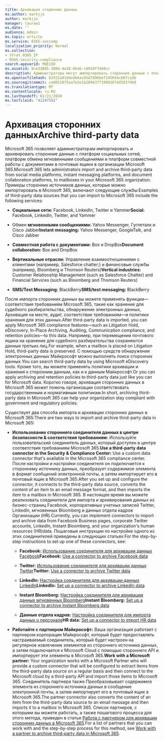 ```yaml
---
title: Архивация сторонних данных
ms.author: markjjo
author: markjjo
manager: laurawi
ms.date: ''
audience: Admin
ms.topic: article
ms.service: O365-seccomp
localization_priority: Normal
ms.collection:
- Strat_O365_IP
- M365-security-compliance
search.appverid: MOE150
ms.assetid: 0ce338d5-3666-4a18-86ab-c6910ff408cc
description: Администраторы могут импортировать сторонние данные с платформ социальных сетей, платформы обмена мгновенными сообщениями и платформы совместной работы с документами в почтовые ящики в организации Microsoft 365. Это позволяет архивировать данные из Facebook, Twitter и других сторонних источников данных в Microsoft 365. Затем вы можете использовать и применять функции обеспечения соответствия требованиям Microsoft 365 (например, хранение на месте, обнаружение электронных данных, Архивация на месте и политики хранения) для сторонних данных.
ms.openlocfilehash: b2931a018dedb6ac85d7896bef345654cb07ca5b
ms.sourcegitcommit: ce0651075aa7e3e1b189437f1990207dd10374b0
ms.translationtype: MT
ms.contentlocale: ru-RU
ms.lasthandoff: 01/21/2020
ms.locfileid: "41247552"
---
```

# <a name="archive-third-party-data"></a><span data-ttu-id="b8a0c-105">Архивация сторонних данных</span><span class="sxs-lookup"><span data-stu-id="b8a0c-105">Archive third-party data</span></span>

<span data-ttu-id="b8a0c-106">Microsoft 365 позволяет администраторам импортировать и архивировать сторонние данные с платформ социальных сетей, платформ обмена мгновенными сообщениями и платформ совместной работы с документами в почтовые ящики в организации Microsoft 365.</span><span class="sxs-lookup"><span data-stu-id="b8a0c-106">Microsoft 365 lets administrators import and archive third-party data from social media platforms, instant messaging platforms, and document collaboration platforms, to mailboxes in your Microsoft 365 organization.</span></span> <span data-ttu-id="b8a0c-107">Примеры сторонних источников данных, которые можно импортировать в Microsoft 365, включают следующие службы:</span><span class="sxs-lookup"><span data-stu-id="b8a0c-107">Examples of third-party data sources that you can import to Microsoft 365 include the following services:</span></span> 
  
- <span data-ttu-id="b8a0c-108">**Социальные сети:** Facebook, LinkedIn, Twitter и Yammer</span><span class="sxs-lookup"><span data-stu-id="b8a0c-108">**Social:** Facebook, LinkedIn, Twitter, and Yammer</span></span> 

- <span data-ttu-id="b8a0c-109">Обмен **мгновенными сообщениями:** Yahoo Messenger, Гуглеталк и Cisco Jabber</span><span class="sxs-lookup"><span data-stu-id="b8a0c-109">**Instant messaging:** Yahoo Messenger, GoogleTalk, and Cisco Jabber</span></span> 

- <span data-ttu-id="b8a0c-110">**Совместная работа с документами:** Box и DropBox</span><span class="sxs-lookup"><span data-stu-id="b8a0c-110">**Document collaboration:** Box and DropBox</span></span> 

- <span data-ttu-id="b8a0c-111">**Вертикальные отрасли:** Управление взаимоотношениями с клиентами (например, Salesforce chatter;) и финансовые службы (например, Bloomberg и Thomson Reuters)</span><span class="sxs-lookup"><span data-stu-id="b8a0c-111">**Vertical industries:** Customer Relationship Management (such as Salesforce Chatter) and Financial Services (such as Bloomberg and Thomson Reuters)</span></span> 

- <span data-ttu-id="b8a0c-112">**SMS/Text Messaging:** BlackBerry</span><span class="sxs-lookup"><span data-stu-id="b8a0c-112">**SMS/text messaging:** BlackBerry</span></span> 

<span data-ttu-id="b8a0c-113">После импорта сторонних данных вы можете применять функции&mdash;соответствия требованиям Microsoft 365, такие как хранение для судебного разбирательства, обнаружение электронных данных, Архивация на месте, аудит, соответствие требованиям&mdash;и политики хранения для этих данных.</span><span class="sxs-lookup"><span data-stu-id="b8a0c-113">After third-party data is imported, you can apply Microsoft 365 compliance features&mdash;such as Litigation Hold, eDiscovery, In-Place Archiving, Auditing, Communication compliance, and retention policies&mdash;to this data.</span></span> <span data-ttu-id="b8a0c-114">Например, при перемещении почтового ящика на хранение для судебного разбирательства сохраняются данные третьих лиц.</span><span class="sxs-lookup"><span data-stu-id="b8a0c-114">For example, when a mailbox is placed on Litigation Hold, third-party data is preserved.</span></span> <span data-ttu-id="b8a0c-115">С помощью средств обнаружения электронных данных Майкрософт можно выполнять поиск сторонних данных.</span><span class="sxs-lookup"><span data-stu-id="b8a0c-115">You can search third-party data by using Microsoft eDiscovery tools.</span></span> <span data-ttu-id="b8a0c-116">Кроме того, вы можете применять политики архивации и хранения к сторонним данным, как и к данным Майкрософт.</span><span class="sxs-lookup"><span data-stu-id="b8a0c-116">Or you can apply archiving and retention policies to third-party data just like you can for Microsoft data.</span></span> <span data-ttu-id="b8a0c-117">Коротко говоря, архивация сторонних данных в Microsoft 365 может помочь организации соответствовать государственным и нормативным политикам.</span><span class="sxs-lookup"><span data-stu-id="b8a0c-117">In short, archiving third-party data in Microsoft 365 can help your organization stay compliant with government and regulatory policies.</span></span>

<span data-ttu-id="b8a0c-118">Существует два способа импорта и архивации сторонних данных в Microsoft 365:</span><span class="sxs-lookup"><span data-stu-id="b8a0c-118">There are two ways to import and archive third-party data in Microsoft 365:</span></span>

- <span data-ttu-id="b8a0c-119">**Использование стороннего соединителя данных в центре безопасности & соответствия требованиям:** Используйте пользовательский соединитель данных, который доступен в центре соответствия требованиям Microsoft 365.</span><span class="sxs-lookup"><span data-stu-id="b8a0c-119">**Use a third-party data connector in the Security & Compliance Center:** Use a custom data connector that's available in the Microsoft 365 compliance center.</span></span> <span data-ttu-id="b8a0c-120">После настройки и настройки соединителя он подключается к стороннему источнику данных, преобразует содержимое элемента в формат сообщений электронной почты, а затем импортирует его в почтовый ящик в Microsoft 365.</span><span class="sxs-lookup"><span data-stu-id="b8a0c-120">After you set up and configure the connector, it connects to the third-party data source, converts the content of an item to an email message format, and then imports the item to a mailbox in Microsoft 365.</span></span> <span data-ttu-id="b8a0c-121">В настоящее время вы можете реализовать соединители для импорта и архивирования данных из бизнес-страниц Facebook, корпоративных учетных записей Twitter, LinkedIn, мгновенных Bloomberg и данных отдела кадров Организации (HR).</span><span class="sxs-lookup"><span data-stu-id="b8a0c-121">Currently, you can implement connectors to import and archive data from Facebook Business pages, corporate Twitter accounts, LinkedIn, Instant Bloomberg, and your organization's human resources (HR)data.</span></span> <span data-ttu-id="b8a0c-122">Пошаговые инструкции по настройке одного из этих соединителей приведены в следующих статьях:</span><span class="sxs-lookup"><span data-stu-id="b8a0c-122">For the step-by-step instructions to set up one of these connectors, see:</span></span>

   - <span data-ttu-id="b8a0c-123">**Facebook:** [Использование соединителя для архивации данных Facebook](archive-facebook-data-with-sample-connector.md)</span><span class="sxs-lookup"><span data-stu-id="b8a0c-123">**Facebook:** [Use a connector to archive Facebook data](archive-facebook-data-with-sample-connector.md)</span></span>

   - <span data-ttu-id="b8a0c-124">**Twitter:** [Использование соединителя для архивации данных Twitter](archive-twitter-data-with-sample-connector.md)</span><span class="sxs-lookup"><span data-stu-id="b8a0c-124">**Twitter:** [Use a connector to archive Twitter data](archive-twitter-data-with-sample-connector.md)</span></span>

   - <span data-ttu-id="b8a0c-125">**LinkedIn:** [Настройка соединителя для архивации данных LinkedIn](archive-linkedin-data.md)</span><span class="sxs-lookup"><span data-stu-id="b8a0c-125">**LinkedIn:** [Set up a connector to archive LinkedIn data](archive-linkedin-data.md)</span></span>

   - <span data-ttu-id="b8a0c-126">**Instant Bloomberg:** [Настройка соединителя для архивации данных мгновенных Bloomberg](archive-instant-bloomberg-data.md)</span><span class="sxs-lookup"><span data-stu-id="b8a0c-126">**Instant Bloomberg:** [Set up a connector to archive Instant Bloomberg data](archive-instant-bloomberg-data.md)</span></span>

   - <span data-ttu-id="b8a0c-127">**Данные отдела кадров:** [Настройка соединителя для импорта данных о персонале](import-hr-data.md)</span><span class="sxs-lookup"><span data-stu-id="b8a0c-127">**HR data:** [Set up a connector to import HR data](import-hr-data.md)</span></span>

- <span data-ttu-id="b8a0c-128">**Работайте с партнером Майкрософт:** Ваша организация работает с партнером корпорации Майкрософт, который будет предоставлять настраиваемый соединитель, который будет настроен на регулярное извлечение элементов из стороннего источника данных, а затем подключается к Microsoft Cloud с помощью стороннего API и импортирует эти элементы в Microsoft 365.</span><span class="sxs-lookup"><span data-stu-id="b8a0c-128">**Work with a Microsoft partner:** Your organization works with a Microsoft Partner who will provide a custom connector that will be configured to extract items from the third-party data source on a regular basis and then connect to the Microsoft cloud by a third-party API and import those items to Microsoft 365.</span></span> <span data-ttu-id="b8a0c-129">Соединитель партнера также Преобразовывает содержимое элемента из стороннего источника данных в сообщение электронной почты, а затем импортирует его в почтовый ящик в Microsoft 365.</span><span class="sxs-lookup"><span data-stu-id="b8a0c-129">The partner connector also converts the content of an item from the third-party data source to an email message and then imports it to a mailbox in Microsoft 365.</span></span> <span data-ttu-id="b8a0c-130">Список партнеров, с которыми вы можете работать, а также пошагового процесса для этого метода, приведен в статье [Работа с партнером для архивации сторонних данных в Microsoft 365](work-with-partner-to-archive-third-party-data.md).</span><span class="sxs-lookup"><span data-stu-id="b8a0c-130">For a list of partners that you can work with and the step-by-step process for this method, see [Work with a partner to archive third-party data in Microsoft 365](work-with-partner-to-archive-third-party-data.md).</span></span>
